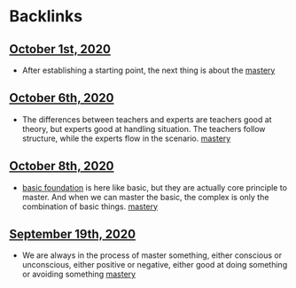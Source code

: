 
# Backlinks
## [October 1st, 2020](<October 1st, 2020.md>)
- After establishing a starting point, the next thing is about the [mastery](<mastery.md>)

## [October 6th, 2020](<October 6th, 2020.md>)
- The differences between teachers and experts are teachers good at theory, but experts good at handling situation. The teachers follow structure, while the experts flow in the scenario. [mastery](<mastery.md>)

## [October 8th, 2020](<October 8th, 2020.md>)
- [basic foundation](<basic foundation.md>) is here like basic, but they are actually core principle to master. And when we can master the basic, the complex is only the combination of basic things. [mastery](<mastery.md>)

## [September 19th, 2020](<September 19th, 2020.md>)
- We are always in the process of master something, either conscious or unconscious, either positive or negative, either good at doing something or avoiding something [mastery](<mastery.md>)

